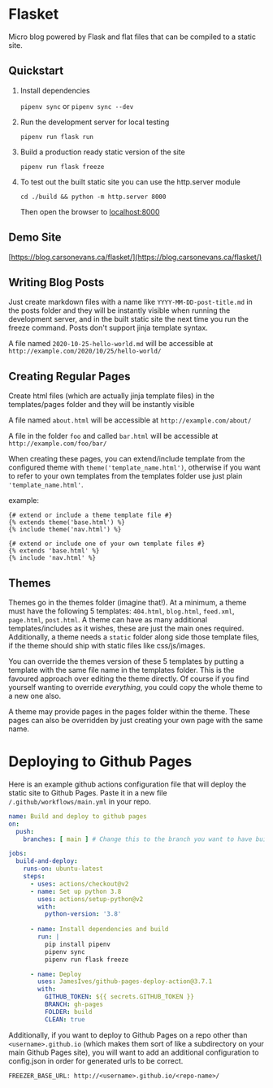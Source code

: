 # Flasket

Micro blog powered by Flask and flat files that can be compiled to a static site.

## Quickstart

1. Install dependencies

    `pipenv sync` or `pipenv sync --dev`

2. Run the development server for local testing

    `pipenv run flask run`

3. Build a production ready static version of the site

    `pipenv run flask freeze`

4. To test out the built static site you can use the http.server module

    `cd ./build && python -m http.server 8000`

    Then open the browser to [localhost:8000](http://localhost:8000/)
    
## Demo Site

[https://blog.carsonevans.ca/flasket/](https://blog.carsonevans.ca/flasket/)

## Writing Blog Posts

Just create markdown files with a name like `YYYY-MM-DD-post-title.md` in the posts folder and they will be instantly visible when running the development server, and in the built static site the next time you run the freeze command. Posts don't support jinja template syntax.

A file named `2020-10-25-hello-world.md` will be accessible at `http://example.com/2020/10/25/hello-world/`

## Creating Regular Pages

Create html files (which are actually jinja template files) in the templates/pages folder and they will be instantly visible

A file named `about.html` will be accessible at `http://example.com/about/`

A file in the folder `foo` and called `bar.html` will be accessible at `http://example.com/foo/bar/`

When creating these pages, you can extend/include template from the configured theme with `theme('template_name.html')`, otherwise if you want to refer to your own templates from the templates folder use just plain `'template_name.html'`.

example:

```jinja
{# extend or include a theme template file #}
{% extends theme('base.html') %}
{% include theme('nav.html') %}

{# extend or include one of your own template files #}
{% extends 'base.html' %}
{% include 'nav.html' %}
```

## Themes

Themes go in the themes folder (imagine that!).  At a minimum, a theme must have the following 5 templates: `404.html`, `blog.html`, `feed.xml`, `page.html`, `post.html`.  A theme can have as many additional templates/includes as it wishes, these are just the main ones required.  Additionally, a theme needs a `static` folder along side those template files, if the theme should ship with static files like css/js/images.

You can override the themes version of these 5 templates by putting a template with the same file name in the templates folder. This is the favoured approach over editing the theme directly.  Of course if you find yourself wanting to override _everything_, you could copy the whole theme to a new one also.

A theme may provide pages in the pages folder within the theme.  These pages can also be overridden by just creating your own page with the same name.

# Deploying to Github Pages

Here is an example github actions configuration file that will deploy the static site to Github Pages.  Paste it in a new file `/.github/workflows/main.yml` in your repo.

```yml
name: Build and deploy to github pages
on:
  push:
    branches: [ main ] # Change this to the branch you want to have build every push

jobs:
  build-and-deploy:
    runs-on: ubuntu-latest
    steps:
      - uses: actions/checkout@v2
      - name: Set up python 3.8
        uses: actions/setup-python@v2
        with:
          python-version: '3.8'
      
      - name: Install dependencies and build
        run: |
          pip install pipenv
          pipenv sync
          pipenv run flask freeze

      - name: Deploy
        uses: JamesIves/github-pages-deploy-action@3.7.1
        with:
          GITHUB_TOKEN: ${{ secrets.GITHUB_TOKEN }}
          BRANCH: gh-pages
          FOLDER: build
          CLEAN: true
```

Additionally, if you want to deploy to Github Pages on a repo other than `<username>.github.io` (which makes them sort of like a subdirectory on your main Github Pages site), you will want to add an additional configuration to config.json in order for generated urls to be correct.

`FREEZER_BASE_URL: http://<username>.github.io/<repo-name>/`
